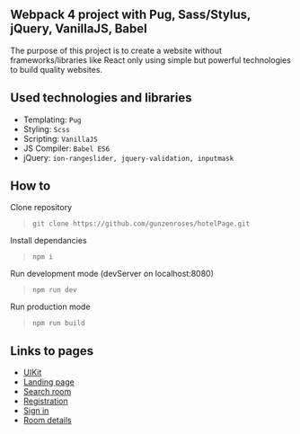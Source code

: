 ## Webpack 4 project with Pug, Sass/Stylus, jQuery, VanillaJS, Babel

The purpose of this project is to create a website without frameworks/libraries like React only using simple but powerful technologies to build quality websites.

## Used technologies and libraries

- Templating: `Pug`
- Styling: `Scss`
- Scripting: `VanillaJS`
- JS Compiler: `Babel ES6`
- jQuery: `ion-rangeslider, jquery-validation, inputmask`

## How to

Clone repository
>```git clone https://github.com/gunzenroses/hotelPage.git```

Install dependancies
>```npm i```

Run development mode (devServer on localhost:8080)
>```npm run dev```

Run production mode
>```npm run build```

## Links to pages
- [UIKit](https://gunzenroses.github.io/hotelPage/UIKit.html)
- [Landing page](https://gunzenroses.github.io/hotelPage/landing_page.html)
- [Search room](https://gunzenroses.github.io/hotelPage/search_room.html)
- [Registration](https://gunzenroses.github.io/hotelPage/registration.html)
- [Sign in](https://gunzenroses.github.io/hotelPage/signin.html)
- [Room details](https://gunzenroses.github.io/hotelPage/room_details.html)

